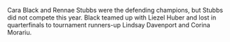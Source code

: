 Cara Black and Rennae Stubbs were the defending champions, but Stubbs did not compete this year. Black teamed up with Liezel Huber and lost in quarterfinals to tournament runners-up Lindsay Davenport and Corina Morariu.
